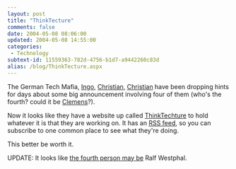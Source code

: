```yaml
---
layout: post
title: "ThinkTecture"
comments: false
date: 2004-05-08 08:06:00
updated: 2004-05-08 14:55:00
categories:
 - Technology
subtext-id: 11559363-782d-4756-b1d7-a9442260c83d
alias: /blog/ThinkTecture.aspx
---
```



The German Tech Mafia, [Ingo](http://staff.newtelligence.net/clemensv/), [Christian](http://weblogs.asp.net/cweyer/), [Christian](http://weblogs.asp.net/cnagel) have been dropping hints for days about some big announcement involving four of them (who's the fourth? could it be [Clemens](http://staff.newtelligence.net/clemensv/)?).

Now it looks like they have a website up called [ThinkTechture](http://www.thinktecture.com/) to hold whatever it is that they are working on. It has an [RSS feed](http://www.thinktecture.com/Weblogs/rss.aspx), so you can subscribe to one common place to see what they're doing.

This better be worth it.

UPDATE: It looks like [the fourth person may be](http://weblogs.asp.net/ralfw/archive/2004/05/06/126979.aspx) Ralf Westphal.
